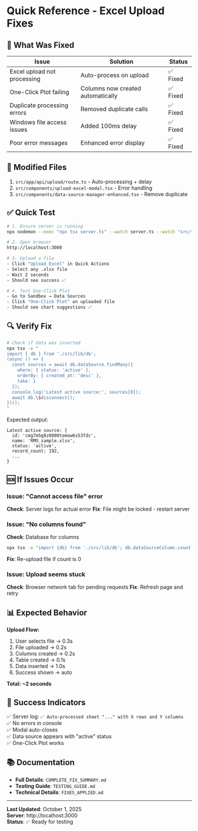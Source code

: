 # Quick Reference - Excel Upload Fixes

## 🚀 What Was Fixed

| Issue | Solution | Status |
|-------|----------|--------|
| Excel upload not processing | Auto-process on upload | ✅ Fixed |
| One-Click Plot failing | Columns now created automatically | ✅ Fixed |
| Duplicate processing errors | Removed duplicate calls | ✅ Fixed |
| Windows file access issues | Added 100ms delay | ✅ Fixed |
| Poor error messages | Enhanced error display | ✅ Fixed |

## 📁 Modified Files

1. `src/app/api/upload/route.ts` - Auto-processing + delay
2. `src/components/upload-excel-modal.tsx` - Error handling
3. `src/components/data-source-manager-enhanced.tsx` - Remove duplicate

## ✅ Quick Test

```bash
# 1. Ensure server is running
npx nodemon --exec "npx tsx server.ts" --watch server.ts --watch "src/**/*"

# 2. Open browser
http://localhost:3000

# 3. Upload a file
- Click "Upload Excel" in Quick Actions
- Select any .xlsx file
- Wait 2 seconds
- Should see success ✅

# 4. Test One-Click Plot
- Go to Sandbox → Data Sources
- Click "One-Click Plot" on uploaded file
- Should see chart suggestions ✅
```

## 🔍 Verify Fix

```bash
# Check if data was inserted
npx tsx -e "
import { db } from './src/lib/db';
(async () => {
  const sources = await db.dataSource.findMany({
    where: { status: 'active' },
    orderBy: { created_at: 'desc' },
    take: 1
  });
  console.log('Latest active source:', sources[0]);
  await db.\$disconnect();
})();
"
```

Expected output:
```
Latest active source: {
  id: 'cmg7m5g8z0000tomow6s53fdc',
  name: 'RMO_sample.xlsx',
  status: 'active',
  record_count: 192,
  ...
}
```

## 🆘 If Issues Occur

### Issue: "Cannot access file" error
**Check**: Server logs for actual error
**Fix**: File might be locked - restart server

### Issue: "No columns found"
**Check**: Database for columns
```bash
npx tsx -e "import {db} from './src/lib/db'; db.dataSourceColumn.count().then(c => console.log('Columns:', c))"
```
**Fix**: Re-upload file if count is 0

### Issue: Upload seems stuck
**Check**: Browser network tab for pending requests
**Fix**: Refresh page and retry

## 📊 Expected Behavior

**Upload Flow:**
1. User selects file → 0.3s
2. File uploaded → 0.2s  
3. Columns created → 0.2s
4. Table created → 0.1s
5. Data inserted → 1.0s
6. Success shown → auto

**Total: ~2 seconds**

## 🎯 Success Indicators

✅ Server log: `✅ Auto-processed sheet "..." with X rows and Y columns`  
✅ No errors in console  
✅ Modal auto-closes  
✅ Data source appears with "active" status  
✅ One-Click Plot works  

## 📚 Documentation

- **Full Details**: `COMPLETE_FIX_SUMMARY.md`
- **Testing Guide**: `TESTING_GUIDE.md`
- **Technical Details**: `FIXES_APPLIED.md`

---

**Last Updated**: October 1, 2025  
**Server**: http://localhost:3000  
**Status**: ✅ Ready for testing
